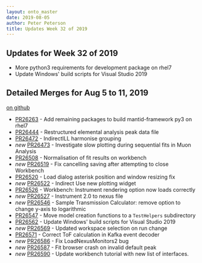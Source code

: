 ```yaml
---
layout: onto_master
date: 2019-08-05
author: Peter Peterson
title: Updates Week 32 of 2019
---
```

Updates for Week 32 of 2019
---------------------------
* More python3 requirements for development package on rhel7
* Update Windows' build scripts for Visual Studio 2019

Detailed Merges for Aug 5 to 11, 2019
-------------------------------------
[on github](https://github.com/mantidproject/mantid/pulls?q=is%3Apr+merged%3A2019-08-06..2019-08-11)

* [PR26263](https://github.com/mantidproject/mantid/pull/26263) - Add remaining packages to build mantid-framework py3 on rhel7
* [PR26444](https://github.com/mantidproject/mantid/pull/26444) - Restructured elemental analysis peak data file
* [PR26472](https://github.com/mantidproject/mantid/pull/26472) - IndirectILL harmonise grouping
* *new* [PR26473](https://github.com/mantidproject/mantid/pull/26473) - Investigate slow plotting during sequential fits in Muon Analysis
* [PR26508](https://github.com/mantidproject/mantid/pull/26508) - Normalisation of fit results on workbench
* *new* [PR26519](https://github.com/mantidproject/mantid/pull/26519) - Fix cancelling saving after attempting to close Workbench
* [PR26520](https://github.com/mantidproject/mantid/pull/26520) - Load dialog asterisk position and window resizing fix
* *new* [PR26522](https://github.com/mantidproject/mantid/pull/26522) - Indirect Use new plotting widget
* [PR26526](https://github.com/mantidproject/mantid/pull/26526) - Workbench: Instrument rendering option now loads correctly
* *new* [PR26527](https://github.com/mantidproject/mantid/pull/26527) - Instrument 2.0 to nexus file
* *new* [PR26546](https://github.com/mantidproject/mantid/pull/26546) - Sample Transmission Calculator: remove option to change y-axis to logarithmic
* [PR26547](https://github.com/mantidproject/mantid/pull/26547) - Move model creation functions to a `TestHelpers` subdirectory
* [PR26562](https://github.com/mantidproject/mantid/pull/26562) - Update Windows' build scripts for Visual Studio 2019
* *new* [PR26569](https://github.com/mantidproject/mantid/pull/26569) - Updated workspace selection on run change
* [PR26571](https://github.com/mantidproject/mantid/pull/26571) - Correct ToF calculation in Kafka event decoder
* *new* [PR26586](https://github.com/mantidproject/mantid/pull/26586) - Fix LoadNexusMonitors2 bug
* *new* [PR26587](https://github.com/mantidproject/mantid/pull/26587) - Fit browser crash on invalid default peak
* *new* [PR26590](https://github.com/mantidproject/mantid/pull/26590) - Update workbench tutorial with new list of interfaces.
